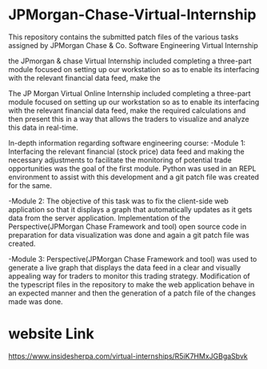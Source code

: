 # JPMorgan-Chase-Virtual-Internship
This repository contains the submitted patch files of the various tasks assigned by JPMorgan Chase &amp; Co. Software Engineering Virtual Internship

the JPmorgan & chase Virtual Internship included completing a three-part module focused on setting up our workstation so as to enable its interfacing with the relevant financial data feed, make the 

The JP Morgan Virtual Online Internship included completing a three-part module focused on setting up our workstation so as to enable its interfacing with the relevant financial data feed, make the required calculations and then present this in a way that allows the traders to visualize and analyze this data in real-time.

In-depth information regarding software engineering course:
-Module 1: Interfacing the relevant financial (stock price) data feed and making the necessary adjustments to facilitate the monitoring of potential trade opportunities was the goal of the first module. Python was used in an REPL environment to assist with this development and a git patch file was created for the same.

-Module 2: The objective of this task was to fix the client-side web application so that it displays a graph that automatically updates as it gets data from the server application. Implementation of the Perspective(JPMorgan Chase Framework and tool) open source code in preparation for data visualization was done and again a git patch file was created.

-Module 3: Perspective(JPMorgan Chase Framework and tool) was used to generate a live graph that displays the data feed in a clear and visually appealing way for traders to monitor this trading strategy. Modification of the typescript files in the repository to make the web application behave in an expected manner and then the generation of a patch file of the changes made was done.

# website Link
https://www.insidesherpa.com/virtual-internships/R5iK7HMxJGBgaSbvk


